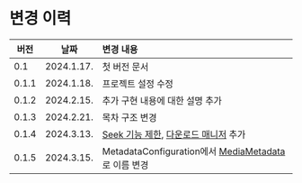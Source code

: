 # 변경 이력

| 버전   | 날짜 | 변경 내용 |
|-----------|------|:------------|
| 0.1 | 2024.1.17. | 첫 버전 문서 |
| 0.1.1 | 2024.1.18. | 프로젝트 설정 수정 |
| 0.1.2 | 2024.2.15. | 추가 구현 내용에 대한 설명 추가 |
| 0.1.3 | 2024.2.21. | 목차 구조 변경 |
| 0.1.4 | 2024.3.13. | [Seek 기능 제한](../how_to_use/home.md#seek-기능-제한), [다운로드 매니저](../class/download-manager/home.md) 추가 |
| 0.1.5 | 2024.3.15. | MetadataConfiguration에서 [MediaMetadata](../struct/media-metadata/home.md)로 이름 변경 |
